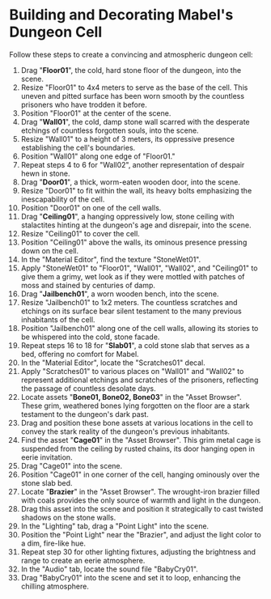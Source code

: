 # Building and Decorating Mabel's Dungeon Cell

Follow these steps to create a convincing and atmospheric dungeon cell:

1. Drag "**Floor01**", the cold, hard stone floor of the dungeon, into the scene.
2. Resize "Floor01" to 4x4 meters to serve as the base of the cell. This uneven and pitted surface has been worn smooth by the countless prisoners who have trodden it before.
3. Position "Floor01" at the center of the scene.
4. Drag "**Wall01**", the cold, damp stone wall scarred with the desperate etchings of countless forgotten souls, into the scene.
5. Resize "Wall01" to a height of 3 meters, its oppressive presence establishing the cell's boundaries.
6. Position "Wall01" along one edge of "Floor01."
7. Repeat steps 4 to 6 for "Wall02", another representation of despair hewn in stone.
8. Drag "**Door01**", a thick, worm-eaten wooden door, into the scene.
9. Resize "Door01" to fit within the wall, its heavy bolts emphasizing the inescapability of the cell.
10. Position "Door01" on one of the cell walls.
11. Drag "**Ceiling01**", a hanging oppressively low, stone ceiling with stalactites hinting at the dungeon's age and disrepair, into the scene.
12. Resize "Ceiling01" to cover the cell.
13. Position "Ceiling01" above the walls, its ominous presence pressing down on the cell.
14. In the "Material Editor", find the texture "StoneWet01".
15. Apply "StoneWet01" to "Floor01", "Wall01", "Wall02", and "Ceiling01" to give them a grimy, wet look as if they were mottled with patches of moss and stained by centuries of damp.
16. Drag "**Jailbench01**", a worn wooden bench, into the scene.
17. Resize "Jailbench01" to 1x2 meters. The countless scratches and etchings on its surface bear silent testament to the many previous inhabitants of the cell.
18. Position "Jailbench01" along one of the cell walls, allowing its stories to be whispered into the cold, stone facade.
19. Repeat steps 16 to 18 for "**Slab01**", a cold stone slab that serves as a bed, offering no comfort for Mabel.
20. In the "Material Editor", locate the "Scratches01" decal.
21. Apply "Scratches01" to various places on "Wall01" and "Wall02" to represent additional etchings and scratches of the prisoners, reflecting the passage of countless desolate days.
22. Locate assets "**Bone01, Bone02, Bone03**" in the "Asset Browser". These grim, weathered bones lying forgotten on the floor are a stark testament to the dungeon's dark past.
23. Drag and position these bone assets at various locations in the cell to convey the stark reality of the dungeon's previous inhabitants.
24. Find the asset "**Cage01**" in the "Asset Browser". This grim metal cage is suspended from the ceiling by rusted chains, its door hanging open in eerie invitation.
25. Drag "Cage01" into the scene.
26. Position "Cage01" in one corner of the cell, hanging ominously over the stone slab bed.
27. Locate "**Brazier**" in the "Asset Browser". The wrought-iron brazier filled with coals provides the only source of warmth and light in the dungeon.
28. Drag this asset into the scene and position it strategically to cast twisted shadows on the stone walls.
29. In the "Lighting" tab, drag a "Point Light" into the scene.
30. Position the "Point Light" near the "Brazier", and adjust the light color to a dim, fire-like hue.
31. Repeat step 30 for other lighting fixtures, adjusting the brightness and range to create an eerie atmosphere.
32. In the "Audio" tab, locate the sound file "BabyCry01".
33. Drag "BabyCry01" into the scene and set it to loop, enhancing the chilling atmosphere.
